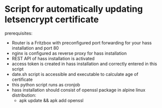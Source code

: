 # Script for automatically updating letsencrypt certificate

prerequisites:
 * Router is a Fritzbox with preconfigured port forwarding for your hass installation and port 80
 * nginx is configured as reverse proxy for hass installation
 * REST API of hass installation is activated
 * access token is created in hass installation and correctly entered in this script
 * date.sh script is accessible and executable to calculate age of certificate
 * this python script runs as cronjob
 * hass installation should consist of openssl package in alpine linux distribution:
   * apk update && apk add openssl  

